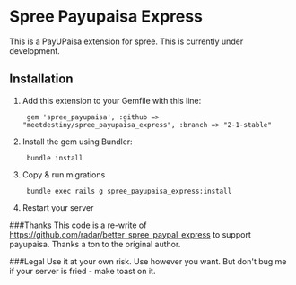 # Spree Payupaisa Express

This is a PayUPaisa extension for spree. This is currently under development. 


## Installation

1. Add this extension to your Gemfile with this line:

        gem 'spree_payupaisa', :github => "meetdestiny/spree_payupaisa_express", :branch => "2-1-stable"


2. Install the gem using Bundler:

        bundle install

3. Copy & run migrations

        bundle exec rails g spree_payupaisa_express:install

4. Restart your server


###Thanks 
This code is a re-write of https://github.com/radar/better_spree_paypal_express to support payupaisa. Thanks a ton to the original author.


###Legal 
Use it at  your own risk. Use however you want. But don't bug me if your server is fried - make toast on it.  
